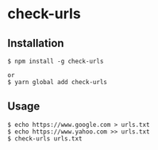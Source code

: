 # check-urls

## Installation

```shell
$ npm install -g check-urls
```
```shell
or
$ yarn global add check-urls
```

## Usage

```shell
$ echo https://www.google.com > urls.txt
$ echo https://www.yahoo.com >> urls.txt
$ check-urls urls.txt
```
